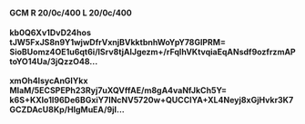 #### GCM R 20/0c/400 L 20/0c/400
**kb0Q6Xv1DvD24hos**<br/>**tJW5FxJS8n9Y1wjwDfrVxnjBVkktbnhWoYpY78GlPRM=**<br/>**SioBUomz4OE1u6qt6i/lSrv8tjAlJgezm+/rFqlhVKtvqiaEqANsdf9ozfrzmAPtoYO14Ua/3jQzzO48...**<br/><br/>
**xmOh4lsycAnGIYkx**<br/>**MIaM/5ECSPEPh23Ryj7uXQVffAE/m8gA4vaNfJkCh5Y=**<br/>**k6S+KXlo1I96De6BGxiY7INcNV5720w+QUCCIYA+XL4Neyj8xGjHvkr3K7GCZDAcU8Kp/HlgMuEA/9jI...**